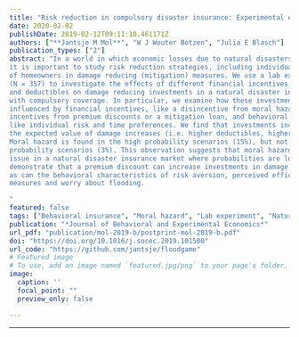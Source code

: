 ```yaml
---
title: "Risk reduction in compulsory disaster insurance: Experimental evidence on moral hazard and financial incentives"
date: 2020-02-02
publishDate: 2019-02-12T09:11:10.461171Z
authors: ["**Jantsje M Mol**", "W J Wouter Botzen", "Julia E Blasch"]
publication_types: ["2"]
abstract: "In a world in which economic losses due to natural disasters are expected to increase,
it is important to study risk reduction strategies, including individual investments
of homeowners in damage reducing (mitigation) measures. We use a lab experiment
(N = 357) to investigate the effects of different financial incentives, probability levels
and deductibles on damage reducing investments in a natural disaster insurance market
with compulsory coverage. In particular, we examine how these investments are jointly
influenced by financial incentives, like a disincentive from moral hazard or positive
incentives from premium discounts or a mitigation loan, and behavioral characteristics,
like individual risk and time preferences. We find that investments increase when
the expected value of damage increases (i.e. higher deductibles, higher probabilities).
Moral hazard is found in the high probability scenarios (15%), but not in the low
probability scenarios (3%). This observation suggests that moral hazard is less of an
issue in a natural disaster insurance market where probabilities are low. Our results
demonstrate that a premium discount can increase investments in damage reduction,
as can the behavioral characteristics of risk aversion, perceived efficacy of protective
measures and worry about flooding.

"
featured: false
tags: ["Behavioral insurance", "Moral hazard", "Lab experiment", "Natural disasters", "Damage-reduction measures"]
publication: "*Journal of Behavioral and Experimental Economics*"
url_pdf: "publication/mol-2019-b/postprint-mol-2019-b.pdf"
doi: "https://doi.org/10.1016/j.socec.2019.101500"
url_code: "https://github.com/jantsje/floodgame"
# Featured image
# To use, add an image named `featured.jpg/png` to your page's folder. 
image:
  caption: ''
  focal_point: ""
  preview_only: false

---
```

---

